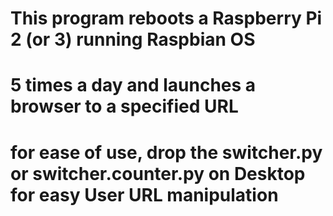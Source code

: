 # This program reboots a Raspberry Pi 2 (or 3) running Raspbian OS
# 5 times a day and launches a browser to a specified URL

# for ease of use, drop the switcher.py or switcher.counter.py on Desktop for easy User URL manipulation
